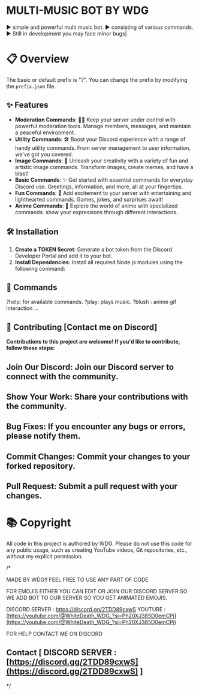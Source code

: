# MULTI-MUSIC BOT BY WDG

▶️ simple and powerful multi music bot.
▶️ consisting of various commands.
▶️ Still in development you may face minor bugs|

# 📋 Overview

The basic or default prefix is "?". You can change the prefix by modifying the `prefix.json` file.

## ✨ Features

- **Moderation Commands**: 👮‍♂️ Keep your server under control with powerful moderation tools. Manage members, messages, and maintain a peaceful environment.
- **Utility Commands**: 🛠️ Boost your Discord experience with a range of handy utility commands. From server management to user information, we've got you covered.
- **Image Commands**: 📸 Unleash your creativity with a variety of fun and artistic image commands. Transform images, create memes, and have a blast!
- **Basic Commands**: ✨ Get started with essential commands for everyday Discord use. Greetings, information, and more, all at your fingertips.
- **Fun Commands**: 🎉 Add excitement to your server with entertaining and lighthearted commands. Games, jokes, and surprises await!
- **Anime Commands**: 🌟 Explore the world of anime with specialized commands. show your expressions through different interactions.

## 🛠️ Installation

1. **Create a TOKEN Secret**: Generate a bot token from the Discord Developer Portal and add it to your bot.
2. **Install Dependencies**: Install all required Node.js modules using the following command:

## 📜 Commands

?help: for available commands.
?play: plays music.
?blush : anime gif interaction
...

## 🤝 Contributing [Contact me on Discord]

**Contributions to this project are welcome! If you'd like to contribute, follow these steps:**

## Join Our Discord: Join our Discord server to connect with the community.

## Show Your Work: Share your contributions with the community.

## Bug Fixes: If you encounter any bugs or errors, please notify them.

## Commit Changes: Commit your changes to your forked repository.

## Pull Request: Submit a pull request with your changes.

# 📚 Copyright

All code in this project is authored by WDG. Please do not use this code for any public usage, such as creating YouTube videos, Git repositories, etc., without my explicit permission.

/*

MADE BY WDG!! FEEL FREE TO USE ANY PART OF CODE

FOR EMOJIS EITHER YOU CAN EDIT OR JOIN OUR DISCORD SERVER
SO WE ADD BOT TO OUR SERVER SO YOU GET ANIMATED EMOJIS.

DISCORD SERVER : https://discord.gg/2TDD89cxwS
YOUTUBE : [https://youtube.com/@WhiteDeath_WDG_?si=Ph20XJ385D0emCPj](https://youtube.com/@WhiteDeath_WDG_?si=Ph20XJ385D0emCPj)

FOR HELP CONTACT ME ON DISCORD

## Contact    [ DISCORD SERVER :  [https://discord.gg/2TDD89cxwS](https://discord.gg/2TDD89cxwS) ]

*/

